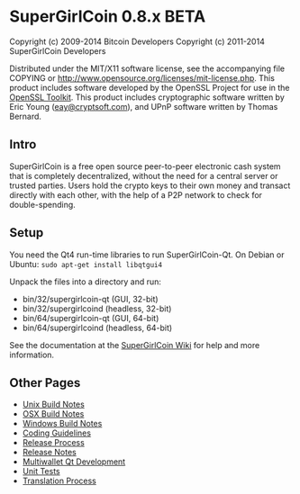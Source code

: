 SuperGirlCoin 0.8.x BETA
====================

Copyright (c) 2009-2014 Bitcoin Developers
Copyright (c) 2011-2014 SuperGirlCoin Developers

Distributed under the MIT/X11 software license, see the accompanying
file COPYING or http://www.opensource.org/licenses/mit-license.php.
This product includes software developed by the OpenSSL Project for use in the [OpenSSL Toolkit](http://www.openssl.org/). This product includes
cryptographic software written by Eric Young ([eay@cryptsoft.com](mailto:eay@cryptsoft.com)), and UPnP software written by Thomas Bernard.


Intro
---------------------
SuperGirlCoin is a free open source peer-to-peer electronic cash system that is
completely decentralized, without the need for a central server or trusted
parties.  Users hold the crypto keys to their own money and transact directly
with each other, with the help of a P2P network to check for double-spending.


Setup
---------------------
You need the Qt4 run-time libraries to run SuperGirlCoin-Qt. On Debian or Ubuntu:
	`sudo apt-get install libqtgui4`

Unpack the files into a directory and run:

- bin/32/supergirlcoin-qt (GUI, 32-bit)
- bin/32/supergirlcoind (headless, 32-bit)
- bin/64/supergirlcoin-qt (GUI, 64-bit)
- bin/64/supergirlcoind (headless, 64-bit)

See the documentation at the [SuperGirlCoin Wiki](http://supergirlcoin.info)
for help and more information.


Other Pages
---------------------
- [Unix Build Notes](build-unix.md)
- [OSX Build Notes](build-osx.md)
- [Windows Build Notes](build-msw.md)
- [Coding Guidelines](coding.md)
- [Release Process](release-process.md)
- [Release Notes](release-notes.md)
- [Multiwallet Qt Development](multiwallet-qt.md)
- [Unit Tests](unit-tests.md)
- [Translation Process](translation_process.md)
